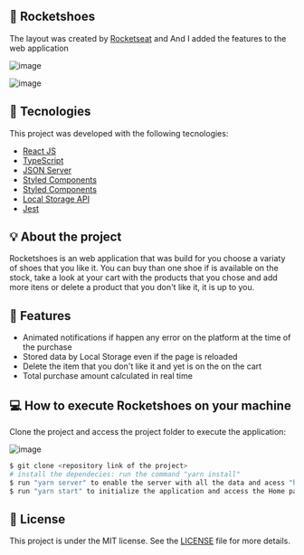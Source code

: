 ## 🔖 Rocketshoes
The layout was created by <a target="_blank" href="https://www.rocketseat.com.br">Rocketseat</a> and And I added the features to the web application

![image](https://user-images.githubusercontent.com/56702492/177892107-9e7f466b-2c48-4da7-a439-7de4fe9aede7.png)

![image](https://user-images.githubusercontent.com/56702492/177892150-241182b5-8db9-4b7e-99d2-505ab664d186.png)

## 🔧 Tecnologies

This project was developed with the following tecnologies:

- [React JS](https://reactjs.org)
- [TypeScript](https://www.typescriptlang.org/)
- [JSON Server](https://www.npmjs.com/package/json-server)
- [Styled Components](https://styled-components.com/)
- [Styled Components](https://styled-components.com/)
- [Local Storage API](https://developer.mozilla.org/en-US/docs/Web/API/Window/localStorage)
- [Jest](https://jestjs.io/)

## 💡 About the project 
Rocketshoes is an web application that was build for you choose a variaty of shoes that you like it. You can buy than one shoe if is available on the stock, take a look at your cart with the products that you chose and add more itens or delete a product that you don't like it, it is up to you.

## 🚀 Features
<ul>
  <li>
    Animated notifications if happen any error on the platform at the time of the purchase
  </li>
  <li>
    Stored data by Local Storage even if the page is reloaded
  </li>
  <li>
    Delete the item that you don't like it and yet is on the on the cart
  </li>
  <li>
    Total purchase amount calculated in real time
  </li>
</ul>

## 💻 How to execute Rocketshoes on your machine

Clone the project and access the project folder to execute the application:

![image](https://user-images.githubusercontent.com/56702492/177891992-d6a7fa54-a599-41e4-944a-c20efb46a569.png)

```bash
$ git clone <repository link of the project>
# install the dependecies: run the command "yarn install"
$ run "yarn server" to enable the server with all the data and acess "http://localhost/3333/stocks", also access "http://localhost/3333/products" to see the resources 
$ run "yarn start" to initialize the application and access the Home page "http://localhost/3333"
```


## 📝 License

This project is under the MIT license. See the [LICENSE](LICENSE.md) file for more details.
